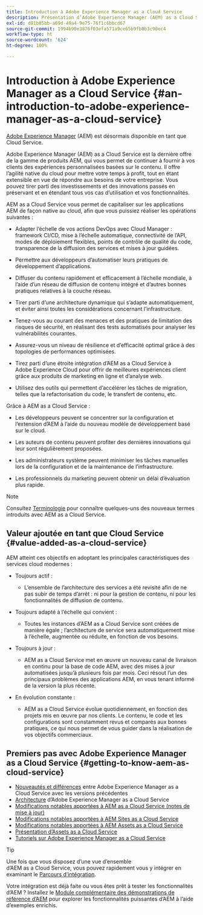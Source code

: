 ```yaml
---
title: Introduction à Adobe Experience Manager as a Cloud Service
description: Présentation d’Adobe Experience Manager (AEM) as a Cloud Service.
exl-id: d81b85bb-a69d-49a4-9e75-76f1c6bbcd67
source-git-commit: 1994b90e3876f03efa571a9ce65b9fb8b3c90ec4
workflow-type: ht
source-wordcount: '624'
ht-degree: 100%

---
```


# Introduction à Adobe Experience Manager as a Cloud Service {#an-introduction-to-adobe-experience-manager-as-a-cloud-service}

[Adobe Experience Manager](https://www.adobe.com/fr/marketing/experience-manager.html) (AEM) est désormais disponible en tant que Cloud Service.

Adobe Experience Manager (AEM) as a Cloud Service est la dernière offre de la gamme de produits AEM, qui vous permet de continuer à fournir à vos clients des expériences personnalisées basées sur le contenu. Il offre l’agilité native du cloud pour mettre votre temps à profit, tout en étant extensible en vue de répondre aux besoins de votre entreprise. Vous pouvez tirer parti des investissements et des innovations passés en préservant et en étendant tous vos cas d’utilisation et vos fonctionnalités.

AEM as a Cloud Service vous permet de capitaliser sur les applications AEM de façon native au cloud, afin que vous puissiez réaliser les opérations suivantes :

* Adapter l’échelle de vos actions DevOps avec Cloud Manager : framework CI/CD, mise à l’échelle automatique, connectivité de l’API, modes de déploiement flexibles, points de contrôle de qualité du code, transparence de la diffusion des services et mises à jour guidées.

* Permettre aux développeurs d’automatiser leurs pratiques de développement d’applications.

* Diffuser du contenu rapidement et efficacement à l’échelle mondiale, à l’aide d’un réseau de diffusion de contenu intégré et d’autres bonnes pratiques relatives à la couche réseau.

* Tirer parti d’une architecture dynamique qui s’adapte automatiquement, et éviter ainsi toutes les considérations concernant l’infrastructure.

* Tenez-vous au courant des menaces et des pratiques de limitation des risques de sécurité, en réalisant des tests automatisés pour analyser les vulnérabilités courantes.

* Assurez-vous un niveau de résilience et d’efficacité optimal grâce à des topologies de performances optimisées.

* Tirez parti d’une étroite intégration d’AEM as a Cloud Service à Adobe Experience Cloud pour offrir de meilleures expériences client grâce aux produits de marketing en ligne et d’analyse web.

* Utilisez des outils qui permettent d’accélérer les tâches de migration, telles que la refactorisation du code, le transfert de contenu, etc.

Grâce à AEM as a Cloud Service :

* Les développeurs peuvent se concentrer sur la configuration et l’extension d’AEM à l’aide du nouveau modèle de développement basé sur le cloud.

* Les auteurs de contenu peuvent profiter des dernières innovations qui leur sont régulièrement proposées.

* Les administrateurs système peuvent minimiser les tâches manuelles lors de la configuration et de la maintenance de l’infrastructure.

* Les professionnels du marketing peuvent obtenir un délai d’évaluation plus rapide.

>[!NOTE]
>Consultez [Terminologie](terminology.md) pour connaître quelques-uns des nouveaux termes introduits avec AEM as a Cloud Service.

## Valeur ajoutée en tant que Cloud Service {#value-added-as-a-cloud-service}

AEM atteint ces objectifs en adoptant les principales caractéristiques des services cloud modernes :

* Toujours actif :

   * L’ensemble de l’architecture des services a été revisité afin de ne pas subir de temps d’arrêt : ni pour la gestion de contenu, ni pour les fonctionnalités de diffusion de contenu.

* Toujours adapté à l’échelle qui convient :

   * Toutes les instances d’AEM as a Cloud Service sont créées de manière égale ; l’architecture de service sera automatiquement mise à l’échelle, augmentée ou réduite, en fonction de vos besoins.

* Toujours à jour :

   * AEM as a Cloud Service met en œuvre un nouveau canal de livraison en continu pour la base de code AEM, avec des mises à jour automatisées jusqu’à plusieurs fois par mois. Ceci résout l’un des principaux problèmes des applications AEM, en vous tenant informé de la version la plus récente.

* En évolution constante :

   * AEM as a Cloud Service évolue quotidiennement, en fonction des projets mis en œuvre par nos clients. Le contenu, le code et les configurations sont constamment revus et comparés aux bonnes pratiques, ce qui nous permet de vous guider dans la réalisation de vos objectifs commerciaux.

## Premiers pas avec Adobe Experience Manager as a Cloud Service {#getting-to-know-aem-as-cloud-service}

* [Nouveautés et différences](/help/overview/what-is-new-and-different.md) entre Adobe Experience Manager as a Cloud Service avec les versions précédentes
* [Architecture](/help/overview/architecture.md) d’Adobe Experience Manager as a Cloud Service
* [Modifications notables apportées à AEM as a Cloud Service (notes de mise à jour)](/help/release-notes/aem-cloud-changes.md)
* [Modifications notables apportées à AEM Sites as a Cloud Service](/help/sites-cloud/sites-cloud-changes.md)
* [Modifications notables apportées à AEM Assets as a Cloud Service](/help/assets/assets-cloud-changes.md)
* [Présentation d’Assets as a Cloud Service](/help/assets/overview.md)
* [Tutoriels sur Adobe Experience Manager as a Cloud Service](https://experienceleague.adobe.com/docs/experience-manager-learn/cloud-service/overview.html?lang=fr)

>[!TIP]
>
>Une fois que vous disposez d’une vue d’ensemble d’AEM as a Cloud Service, vous pouvez rapidement vous y intégrer en examinant le [Parcours d’intégration](/help/journey-onboarding/overview.md).
>
>Votre intégration est déjà faite ou vous êtes prêt à tester les fonctionnalités d’AEM ? Installez le [Module complémentaire des démonstrations de référence d’AEM](/help/journey-sites/demos-add-on/overview.md) pour explorer les fonctionnalités puissantes d’AEM à l’aide d’exemples enrichis.
